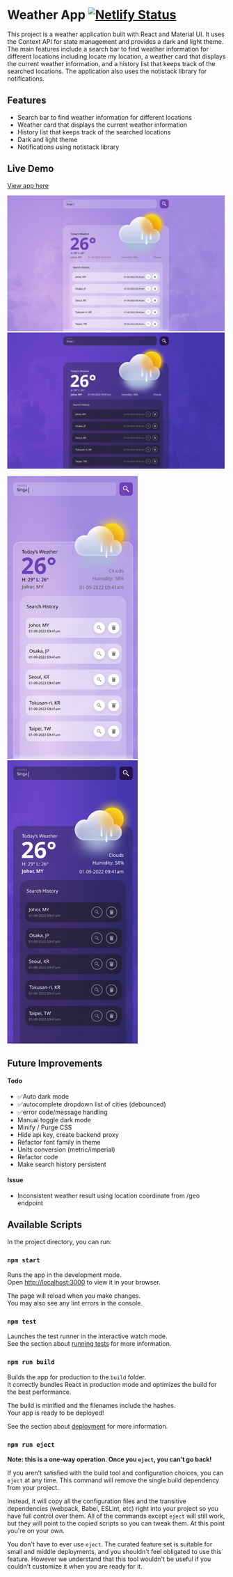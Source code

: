 # Weather App [![Netlify Status](https://api.netlify.com/api/v1/badges/f919c4db-4654-4a7b-a596-a9d3ca81f507/deploy-status)](https://app.netlify.com/sites/malcolm-weather/deploys)
This project is a weather application built with React and Material UI. It uses the Context API for state management and provides a dark and light theme. The main features include a search bar to find weather information for different locations including locate my location, a weather card that displays the current weather information, and a history list that keeps track of the searched locations. The application also uses the notistack library for notifications.

## Features
- Search bar to find weather information for different locations
- Weather card that displays the current weather information
- History list that keeps track of the searched locations
- Dark and light theme
- Notifications using notistack library

## Live Demo
[View app here](https://weather.malcolmtan.click/)

<img src="https://github.com/mlclmtan/weather-app/blob/main/public/Desktop-Light.jpg" width="500"><img src="https://github.com/mlclmtan/weather-app/blob/main/public/Desktop-Dark.jpg" width="500">

<img src="https://github.com/mlclmtan/weather-app/blob/main/public/Mobile-Light.jpg" width="300"><img src="https://github.com/mlclmtan/weather-app/blob/main/public/Mobile-Dark.jpg" width="300">
## Future Improvements
#### Todo
- ✅Auto dark mode
- ✅autocomplete dropdown list of cities (debounced)
- ✅error code/message handling
- Manual toggle dark mode
- Minify / Purge CSS
- Hide api key, create backend proxy
- Refactor font family in theme
- Units conversion (metric/imperial)
- Refactor code
- Make search history persistent
#### Issue
- Inconsistent weather result using location coordinate from /geo endpoint

## Available Scripts

In the project directory, you can run:

### `npm start`

Runs the app in the development mode.\
Open [http://localhost:3000](http://localhost:3000) to view it in your browser.

The page will reload when you make changes.\
You may also see any lint errors in the console.

### `npm test`

Launches the test runner in the interactive watch mode.\
See the section about [running tests](https://facebook.github.io/create-react-app/docs/running-tests) for more information.

### `npm run build`

Builds the app for production to the `build` folder.\
It correctly bundles React in production mode and optimizes the build for the best performance.

The build is minified and the filenames include the hashes.\
Your app is ready to be deployed!

See the section about [deployment](https://facebook.github.io/create-react-app/docs/deployment) for more information.

### `npm run eject`

**Note: this is a one-way operation. Once you `eject`, you can't go back!**

If you aren't satisfied with the build tool and configuration choices, you can `eject` at any time. This command will remove the single build dependency from your project.

Instead, it will copy all the configuration files and the transitive dependencies (webpack, Babel, ESLint, etc) right into your project so you have full control over them. All of the commands except `eject` will still work, but they will point to the copied scripts so you can tweak them. At this point you're on your own.

You don't have to ever use `eject`. The curated feature set is suitable for small and middle deployments, and you shouldn't feel obligated to use this feature. However we understand that this tool wouldn't be useful if you couldn't customize it when you are ready for it.

